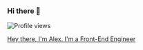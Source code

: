 ### Hi there 👋

![Profile views](https://gpvc.arturio.dev/vishnyo)

[Hey there, I'm Alex. I'm a Front-End Engineer](https://github.com/vishnyo/vishnyo/bio.gif)
